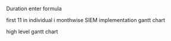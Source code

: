 Duration enter formula

first 11 in individual i monthwise SIEM implementation gantt chart

high level gantt chart 
